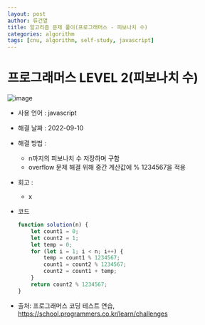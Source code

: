 ```yaml
---
layout: post
author: 류건열
title: 알고리즘 문제 풀이(프로그래머스 - 피보나치 수)
categories: algorithm
tags: [cnu, algorithm, self-study, javascript]
---
```


# 프로그래머스 LEVEL 2(피보나치 수)

  ![image](https://user-images.githubusercontent.com/34560965/189477620-1ffa1090-848e-4767-acd5-85bac754302a.png)

  - 사용 언어 : javascript

  - 해결 날짜 : 2022-09-10

  - 해결 방법 :
    - n까지의 피보나치 수 저장하며 구함
    - overflow 문제 해결 위해 중간 계산값에 % 1234567을 적용

  - 회고 : 
    - x

  - 코드

    ```javascript
    function solution(n) {
        let count1 = 0;
        let count2 = 1;
        let temp = 0;
        for (let i = 1; i < n; i++) {
            temp = count1 % 1234567;
            count1 = count2 % 1234567;
            count2 = count1 + temp;
        }
        return count2 % 1234567;
    }
    ```
    
  - 출처: 프로그래머스 코딩 테스트 연습, https://school.programmers.co.kr/learn/challenges
